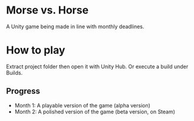 # Morse vs. Horse
A Unity game being made in line with monthly deadlines.

# How to play
Extract project folder then open it with Unity Hub.
Or execute a build under Builds.

## Progress
+ Month 1: A playable version of the game (alpha version)
+ Month 2: A polished version of the game (beta version, on Steam)
